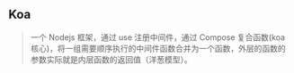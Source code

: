 ## Koa

> 一个 Nodejs 框架，通过 use 注册中间件，通过 Compose 复合函数(koa 核心)，将一组需要顺序执行的中间件函数合并为一个函数，外层的函数的参数实际就是内层函数的返回值（洋葱模型）。
